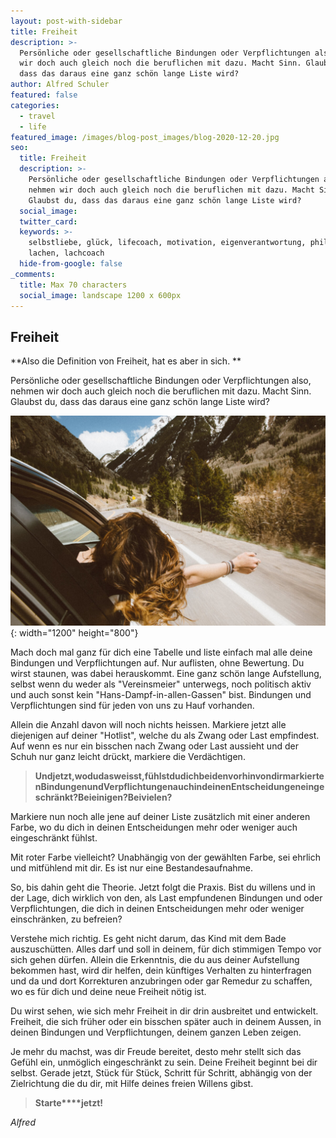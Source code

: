 ```yaml
---
layout: post-with-sidebar
title: Freiheit
description: >-
  Persönliche oder gesellschaftliche Bindungen oder Verpflichtungen also, nehmen
  wir doch auch gleich noch die beruflichen mit dazu. Macht Sinn. Glaubst du,
  dass das daraus eine ganz schön lange Liste wird?
author: Alfred Schuler
featured: false
categories:
  - travel
  - life
featured_image: /images/blog-post_images/blog-2020-12-20.jpg
seo:
  title: Freiheit
  description: >-
    Persönliche oder gesellschaftliche Bindungen oder Verpflichtungen also,
    nehmen wir doch auch gleich noch die beruflichen mit dazu. Macht Sinn.
    Glaubst du, dass das daraus eine ganz schön lange Liste wird?
  social_image:
  twitter_card:
  keywords: >-
    selbstliebe, glück, lifecoach, motivation, eigenverantwortung, philosophie,
    lachen, lachcoach
  hide-from-google: false
_comments:
  title: Max 70 characters
  social_image: landscape 1200 x 600px
---
```

## Freiheit

**Also die Definition von Freiheit, hat es aber in sich. **

Persönliche oder gesellschaftliche Bindungen oder Verpflichtungen also, nehmen wir doch auch gleich noch die beruflichen mit dazu. Macht Sinn. Glaubst du, dass das daraus eine ganz schön lange Liste wird?

![](/images/blog-post_images/blog-2020-12-20.jpg){: width="1200" height="800"}

Mach doch mal ganz für dich eine Tabelle und liste einfach mal alle deine Bindungen und Verpflichtungen auf. Nur auflisten, ohne Bewertung. Du wirst staunen, was dabei herauskommt. Eine ganz schön lange Aufstellung, selbst wenn du weder als "Vereinsmeier" unterwegs, noch politisch aktiv und auch sonst kein "Hans-Dampf-in-allen-Gassen" bist. Bindungen und Verpflichtungen sind für jeden von uns zu Hauf vorhanden.

Allein die Anzahl davon will noch nichts heissen. Markiere jetzt alle diejenigen auf deiner "Hotlist", welche du als Zwang oder Last empfindest. Auf wenn es nur ein bisschen nach Zwang oder Last aussieht und der Schuh nur ganz leicht drückt, markiere die Verdächtigen.

> **Und****jetzt,****wo****du****das****weisst,****fühlst****du****dich****bei****den****vorhin****von****dir****markierten****Bindungen****und****Verpflichtungen****auch****in****deinen****Entscheidungen****eingeschränkt?****Bei****einigen?****Bei****vielen?**

Markiere nun noch alle jene auf deiner Liste zusätzlich mit einer anderen Farbe, wo du dich in deinen Entscheidungen mehr oder weniger auch eingeschränkt fühlst.

Mit roter Farbe vielleicht? Unabhängig von der gewählten Farbe, sei ehrlich und mitfühlend mit dir. Es ist nur eine Bestandesaufnahme.

So, bis dahin geht die Theorie. Jetzt folgt die Praxis. Bist du willens und in der Lage, dich wirklich von den, als Last empfundenen Bindungen und oder Verpflichtungen, die dich in deinen Entscheidungen mehr oder weniger einschränken, zu befreien?

Verstehe mich richtig. Es geht nicht darum, das Kind mit dem Bade auszuschütten. Alles darf und soll in deinem, für dich stimmigen Tempo vor sich gehen dürfen. Allein die Erkenntnis, die du aus deiner Aufstellung bekommen hast, wird dir helfen, dein künftiges Verhalten zu hinterfragen und da und dort Korrekturen anzubringen oder gar Remedur zu schaffen, wo es für dich und deine neue Freiheit nötig ist.

Du wirst sehen, wie sich mehr Freiheit in dir drin ausbreitet und entwickelt. Freiheit, die sich früher oder ein bisschen später auch in deinem Aussen, in deinen Bindungen und Verpflichtungen, deinem ganzen Leben zeigen.

Je mehr du machst, was dir Freude bereitet, desto mehr stellt sich das Gefühl ein, unmöglich eingeschränkt zu sein. Deine Freiheit beginnt bei dir selbst. Gerade jetzt, Stück für Stück, Schritt für Schritt, abhängig von der Zielrichtung die du dir, mit Hilfe deines freien Willens gibst.

> **Starte****jetzt\!**

*Alfred*

